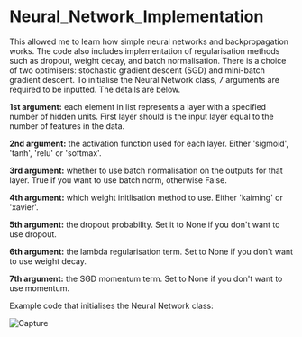 # Neural_Network_Implementation

This allowed me to learn how simple neural networks and backpropagation works. The code also includes implementation of regularisation methods such as dropout, weight decay, and batch normalisation. There is a choice of two optimisers: stochastic gradient descent (SGD) and mini-batch gradient descent. To initialise the Neural Network class, 7 arguments are required to be inputted. The details are below. 

**1st argument:** each element in list represents a layer with a specified number of hidden units. First layer should is the input layer equal to the number of features in the data.

**2nd argument:** the activation function used for each layer. Either 'sigmoid', 'tanh', 'relu' or 'softmax'.

**3rd argument:** whether to use batch normalisation on the outputs for that layer. True if you want to use batch norm, otherwise False.

**4th argument:** which weight initlisation method to use. Either 'kaiming' or 'xavier'. 

**5th argument:** the dropout probability. Set it to None if you don't want to use dropout.

**6th argument:** the lambda regularisation term. Set to None if you don't want to use weight decay.

**7th argument:** the SGD momentum term. Set to None if you don't want to use momentum.

Example code that initialises the Neural Network class: 

![Capture](https://user-images.githubusercontent.com/35329219/90732712-d8871480-e30e-11ea-92ba-d84bf44c4492.JPG)
